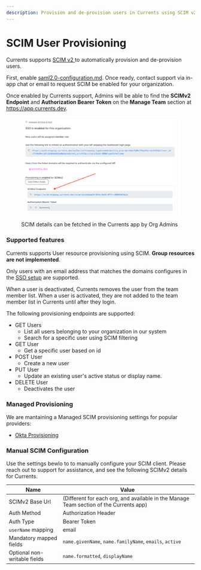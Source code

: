 ```yaml
---
description: Provision and de-provision users in Currents using SCIM v2
---
```


# SCIM User Provisioning

Currents supports [SCIM v2 ](https://datatracker.ietf.org/doc/html/rfc7644)to automatically provision and de-provision users.

First, enable  [saml2.0-configuration.md](saml2.0-configuration.md "mention"). Once ready, contact support via in-app chat or email to request SCIM be enabled for your organization.

Once enabled by Currents support, Admins will be able to find the **SCIMv2 Endpoint** and **Authorization Bearer Token** on the **Manage Team** section at https://app.currents.dev.

<figure><img src="../../../.gitbook/assets/scim-provisioning.png" alt=""><figcaption><p>SCIM details can be fetched in the Currents app by Org Admins</p></figcaption></figure>

### Supported features

Currents supports User resource provisioning using SCIM. **Group resources are not implemented**.

Only users with an email address that matches the domains configures in the [SSO setup](./) are supported.

When a user is deactivated, Currents removes the user from the team member list. When a user is activated, they are not added to the team member list in Currents until after they login.

The following provisioning endpoints are supported:

* GET Users&#x20;
  * List all users belonging to your organization in our system
  * Search for a specific user using SCIM filtering
* GET User
  * Get a specific user based on id
* POST User
  * Create a new user
* PUT User
  * Update an existing user's active status or display name.
* DELETE User
  * Deactivates the user

### Managed Provisioning

We are mantaining a Managed SCIM provisioning settings for popular providers:

* [Okta Provisioning](okta/okta-user-provisioning.md)

### Manual SCIM Configuration

Use the settings bewlo to to manually configure your SCIM client.  Please reach out to support for assistance, and see the following SCIMv2 details for Currents.

| Name                         | Value                                                                                  |
| ---------------------------- | -------------------------------------------------------------------------------------- |
| SCIMv2 Base Url              | (Different for each org, and available in the Manage Team section of the Currents app) |
| Auth Method                  | Authorization Header                                                                   |
| Auth Type                    | Bearer Token                                                                           |
| `userName` mapping           | email                                                                                  |
| Mandatory mapped fields      | `name.givenName`, `name.familyName`, `emails`, `active`                                |
| Optional non-writable fields | `name.formatted`, `displayName`                                                        |

